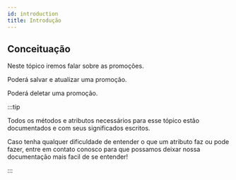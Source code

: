 ```yaml
---
id: introduction
title: Introdução
---
```


## Conceituação

Neste tópico iremos falar sobre as promoções.

Poderá salvar e atualizar uma promoção.

Poderá deletar uma promoção.

:::tip

Todos os métodos e atributos necessários para esse tópico estão documentados e com seus significados escritos.

Caso tenha qualquer dificuldade de entender o que um atributo faz ou pode fazer, entre em contato conosco para que possamos deixar nossa documentação mais facil de se entender!

:::
